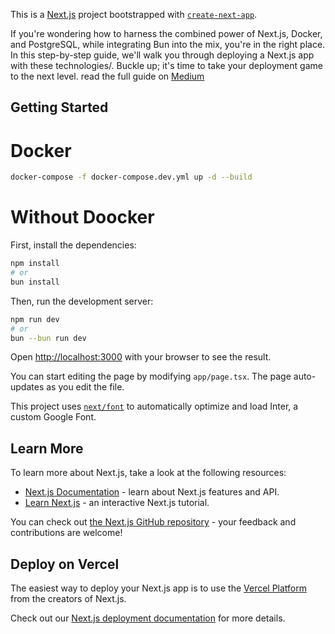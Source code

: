 This is a [Next.js](https://nextjs.org/) project bootstrapped with [`create-next-app`](https://github.com/vercel/next.js/tree/canary/packages/create-next-app).

If you're wondering how to harness the combined power of Next.js, Docker, and PostgreSQL, while integrating Bun into the mix, you're in the right place. In this step-by-step guide, we'll walk you through deploying a Next.js app with these technologies/. Buckle up; it's time to take your deployment game to the next level.
read the full guide on [Medium](https://alireza-farokhi.medium.com/how-to-deploy-a-next-js-app-with-bun-docker-and-postgressql-ee33bf2e9ec8/)

## Getting Started
# Docker
```bash
docker-compose -f docker-compose.dev.yml up -d --build
```

# Without Doocker

First, install the dependencies:
```bash
npm install
# or
bun install
```

Then, run the development server:

```bash
npm run dev
# or
bun --bun run dev
```

Open [http://localhost:3000](http://localhost:3000) with your browser to see the result.

You can start editing the page by modifying `app/page.tsx`. The page auto-updates as you edit the file.

This project uses [`next/font`](https://nextjs.org/docs/basic-features/font-optimization) to automatically optimize and load Inter, a custom Google Font.

## Learn More

To learn more about Next.js, take a look at the following resources:

- [Next.js Documentation](https://nextjs.org/docs) - learn about Next.js features and API.
- [Learn Next.js](https://nextjs.org/learn) - an interactive Next.js tutorial.

You can check out [the Next.js GitHub repository](https://github.com/vercel/next.js/) - your feedback and contributions are welcome!

## Deploy on Vercel

The easiest way to deploy your Next.js app is to use the [Vercel Platform](https://vercel.com/new?utm_medium=default-template&filter=next.js&utm_source=create-next-app&utm_campaign=create-next-app-readme) from the creators of Next.js.

Check out our [Next.js deployment documentation](https://nextjs.org/docs/deployment) for more details.
